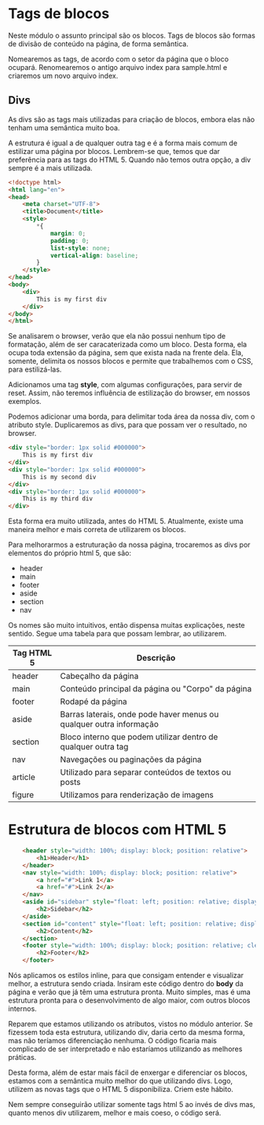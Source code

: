 # Tags de blocos

Neste módulo o assunto principal são os blocos. Tags de blocos são formas de divisão de conteúdo na página, de forma semântica.

Nomearemos as tags, de acordo com o setor da página que o bloco ocupará. Renomearemos o antigo arquivo index para sample.html e criaremos um novo arquivo index.

## Divs

As divs são as tags mais utilizadas para criação de blocos, embora elas não tenham uma semântica muito boa.

A estrutura é igual a de qualquer outra tag e é a forma mais comum de estilizar uma página por blocos. Lembrem-se que, temos que dar preferência para as tags do HTML 5. Quando não temos outra opção, a div sempre é a mais utilizada.

```html
<!doctype html>
<html lang="en">
<head>
    <meta charset="UTF-8">
    <title>Document</title>
    <style>
        *{
            margin: 0;
            padding: 0;
            list-style: none;
            vertical-align: baseline;
        }
    </style>
</head>
<body>
    <div>
        This is my first div
    </div>
</body>
</html>
```

Se analisarem o browser, verão que ela não possui nenhum tipo de formatação, além de ser caracaterizada como um bloco. Desta forma, ela ocupa toda extensão da página, sem que exista nada na frente dela. Ela, somente, delimita os nossos blocos e permite que trabalhemos com o CSS, para estilizá-las.

Adicionamos uma tag **style**, com algumas configurações, para servir de reset. Assim, não teremos influência de estilização do browser, em nossos exemplos.

Podemos adicionar uma borda, para delimitar toda área da nossa div, com o atributo style. 
Duplicaremos as divs, para que possam ver o resultado, no browser.

```html
<div style="border: 1px solid #000000">
    This is my first div
</div>
<div style="border: 1px solid #000000">
    This is my second div
</div>
<div style="border: 1px solid #000000">
    This is my third div
</div>
```

Esta forma era muito utilizada, antes do HTML 5. Atualmente, existe uma maneira melhor e mais correta de utilizarem os blocos.

Para melhorarmos a estruturação da nossa página, trocaremos as divs por elementos do próprio html 5, que são:

* header
* main
* footer
* aside
* section
* nav

Os nomes são muito intuitivos, então dispensa muitas explicações, neste sentido. Segue uma tabela para que possam lembrar, ao utilizarem.

Tag HTML 5 | Descrição
----------------- | -------------
header | Cabeçalho da página
main | Conteúdo principal da página ou "Corpo" da página
footer | Rodapé da página
aside | Barras laterais, onde pode haver menus ou qualquer outra informação
section | Bloco interno que podem utilizar dentro de qualquer outra tag
nav | Navegações ou paginações da página
article | Utilizado para separar conteúdos de textos ou posts
figure | Utilizamos para renderização de imagens

# Estrutura de blocos com HTML 5

```html
    <header style="width: 100%; display: block; position: relative">
        <h1>Header</h1>
    </header>
    <nav style="width: 100%; display: block; position: relative">
        <a href="#">Link 1</a>
        <a href="#">Link 2</a>
    </nav>
    <aside id="sidebar" style="float: left; position: relative; display: inline; width: 30%">
        <h2>Sidebar</h2>
    </aside>
    <section id="content" style="float: left; position: relative; display: inline; width: 70%">
        <h2>Content</h2>
    </section>
    <footer style="width: 100%; display: block; position: relative; clear: both;">
        <h2>Footer</h2>
    </footer>
```

Nós aplicamos os estilos inline, para que consigam entender e visualizar melhor, a estrutura sendo criada. Insiram este código dentro do **body** da página e verão que já têm uma estrutura pronta. Muito simples, mas é uma estrutura pronta para o desenvolvimento de algo maior, com outros blocos internos.

Reparem que estamos utilizando os atributos, vistos no módulo anterior. Se fizessem toda esta estrutura, utilizando div, daria certo da mesma forma, mas não teríamos diferenciação nenhuma. O código ficaria mais complicado de ser interpretado e não estaríamos utilizando as melhores práticas.

Desta forma, além de estar mais fácil de enxergar e diferenciar os blocos, estamos com a semântica muito melhor do que utilizando divs. Logo, utilizem as novas tags que o HTML 5 disponibiliza. Criem este hábito.

Nem sempre conseguirão utilizar somente tags html 5 ao invés de divs mas, quanto menos div utilizarem, melhor e mais coeso, o código será.